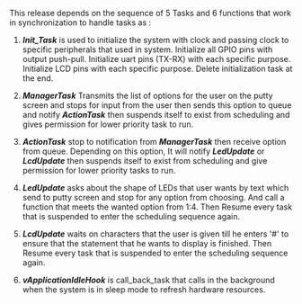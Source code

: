 This release depends on the sequence of 5 Tasks and 6 functions that work in synchronization to handle tasks as :

1. _**Init_Task**_ is used to initialize the system with clock and passing clock to specific peripherals that used in system. Initialize all GPIO pins with output push-pull.
   Initialize uart pins (TX-RX) with each specific purpose. Initialize LCD pins with each specific purpose. Delete initialization task at the end.

3. _**ManagerTask**_ Transmits the list of options for the user on the putty screen and stops for input from the user then sends this option to queue and notify _**ActionTask**_ then
   suspends itself to exist from scheduling and gives permission for lower priority task to run.

4. _**ActionTask**_ stop to notification from _**ManagerTask**_ then receive option from queue. Depending on this option, It will notify **_LedUpdate_** or _**LcdUpdate**_ then suspends
   itself to exist from scheduling and give permission for lower priority tasks to run.

5. _**LedUpdate**_ asks about the shape of LEDs that user wants by text which send to putty screen and stop for any option from choosing. And call a function that meets the wanted option
   from 1:4. Then Resume every task that is suspended to enter the scheduling sequence again.

6. _**LcdUpdate**_ waits on characters that the user is given till he enters '#' to ensure that the statement that he wants to display is finished. Then Resume every task that is suspended to enter the scheduling sequence again.

7. _**vApplicationIdleHook**_ is call_back_task that calls in the background when the system is in sleep mode to refresh hardware resources.
